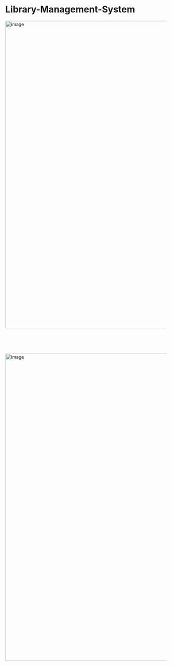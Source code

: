 # Library-Management-System

<img width="960" alt="image" src="https://github.com/sunilchaudhary1998/Library-Management-System/assets/107506936/cca5b591-343a-415c-af7b-e61a1b8698b1">


<br><br><br>

<img width="960" alt="image" src="https://github.com/sunilchaudhary1998/Library-Management-System/assets/107506936/5144bff0-245d-4af0-875f-ff083c7b63a0">


